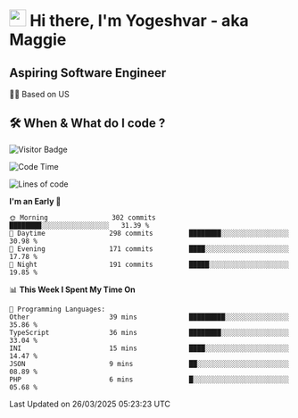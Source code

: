 <h1><img src="https://emojis.slackmojis.com/emojis/images/1531849430/4246/blob-sunglasses.gif?1531849430" width="30"/> Hi there, I'm Yogeshvar - aka Maggie</h1>

## Aspiring Software Engineer
🏂🏻  Based on US 

## 🛠 When & What do I code ?  

![Visitor Badge](https://visitor-badge.feriirawann.repl.co?username=yogeshvar&repo=yogeshvar&label=Visitors&style=plastic&color=%23457BFF&contentType=svg)

<!--START_SECTION:waka-->
![Code Time](http://img.shields.io/badge/Code%20Time-2%2C922%20hrs%2017%20mins-blue)

![Lines of code](https://img.shields.io/badge/From%20Hello%20World%20I%27ve%20Written-3.9%20million%20lines%20of%20code-blue)

**I'm an Early 🐤** 

```text
🌞 Morning                302 commits         ████████░░░░░░░░░░░░░░░░░   31.39 % 
🌆 Daytime                298 commits         ████████░░░░░░░░░░░░░░░░░   30.98 % 
🌃 Evening                171 commits         ████░░░░░░░░░░░░░░░░░░░░░   17.78 % 
🌙 Night                  191 commits         █████░░░░░░░░░░░░░░░░░░░░   19.85 % 
```


📊 **This Week I Spent My Time On** 

```text
💬 Programming Languages: 
Other                    39 mins             █████████░░░░░░░░░░░░░░░░   35.86 % 
TypeScript               36 mins             ████████░░░░░░░░░░░░░░░░░   33.04 % 
INI                      15 mins             ████░░░░░░░░░░░░░░░░░░░░░   14.47 % 
JSON                     9 mins              ██░░░░░░░░░░░░░░░░░░░░░░░   08.89 % 
PHP                      6 mins              █░░░░░░░░░░░░░░░░░░░░░░░░   05.68 % 
```


 Last Updated on 26/03/2025 05:23:23 UTC
<!--END_SECTION:waka-->
